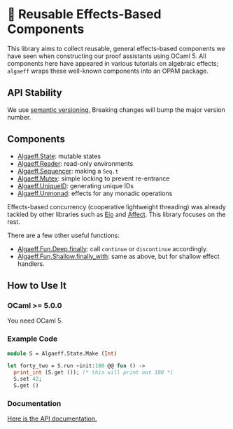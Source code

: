 # 🦠 Reusable Effects-Based Components

This library aims to collect reusable, general effects-based components we have seen when constructing our proof assistants using OCaml 5. All components here have appeared in various tutorials on algebraic effects; `algaeff` wraps these well-known components into an OPAM package.

## API Stability

We use [semantic versioning.](https://semver.org/) Breaking changes will bump the major version number.

## Components

- [Algaeff.State](https://redprl.org/algaeff/algaeff/Algaeff/State): mutable states
- [Algaeff.Reader](https://redprl.org/algaeff/algaeff/Algaeff/Reader): read-only environments
- [Algaeff.Sequencer](https://redprl.org/algaeff/algaeff/Algaeff/Sequencer): making a `Seq.t`
- [Algaeff.Mutex](https://redprl.org/algaeff/algaeff/Algaeff/Mutex): simple locking to prevent re-entrance
- [Algaeff.UniqueID](https://redprl.org/algaeff/algaeff/Algaeff/UniqueID): generating unique IDs
- [Algaeff.Unmonad](https://redprl.org/algaeff/algaeff/Algaeff/Unmonad): effects for any monadic operations

Effects-based concurrency (cooperative lightweight threading) was already tackled by other libraries such as [Eio](https://github.com/ocaml-multicore/eio) and [Affect](https://erratique.ch/software/affect). This library focuses on the rest.

There are a few other useful functions:

- [Algaeff.Fun.Deep.finally](https://redprl.org/algaeff/algaeff/Algaeff/Fun/Deep/index.html#val-finally): call `continue` or `discontinue` accordingly.
- [Algaeff.Fun.Shallow.finally_with](https://redprl.org/algaeff/algaeff/Algaeff/Fun/Shallow/index.html#val-finally_with): same as above, but for shallow effect handlers.

## How to Use It

### OCaml >= 5.0.0

You need OCaml 5.

### Example Code

```ocaml
module S = Algaeff.State.Make (Int)

let forty_two = S.run ~init:100 @@ fun () ->
  print_int (S.get ()); (* this will print out 100 *)
  S.set 42;
  S.get ()
```

### Documentation

[Here is the API documentation.](https://redprl.org/algaeff/algaeff/Algaeff)
